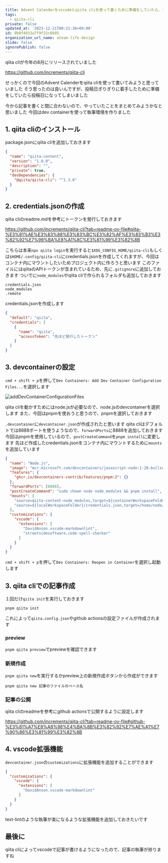 ```yaml
---
title: Advent Calenderをvscodeとqiita cliを使って書くために準備をしていたら、自分の日が来てしまったのでやっていたことをまとめます
tags:
  - qiita-cli
private: false
updated_at: '2023-12-21T00:21:36+09:00'
id: 9b0f4033a7f9f32c6605
organization_url_name: ateam-life-design
slide: false
ignorePublish: false
---
```

qiita cliが今年の8月にリリースされていました

https://github.com/increments/qiita-cli

せっかくので今回のAdvent Calenderをqiita cliを使って書いてみようと思っていました
そう思ったのは良いんですが、投稿日ぎりぎりに着手したために準備をしていたら投稿日になってしまいました

今から記事を書くと間に合わないので、やっていたことをまとめてみようかなと思いました
今回はdev containerを使って執筆環境を作りました

## 1. qiita cliのインストール

package.jsonにqiita cliを追加しておきます

```package.json
{
  "name": "qiita-content",
  "version": "1.0.0",
  "description": "",
  "private": true,
  "devDependencies": {
    "@qiita/qiita-cli": "^1.3.0"
  }
}
```

## 2. credentials.jsonの作成

qiita cliのreadme.mdを参考にトークンを発行しておきます

https://github.com/increments/qiita-cli?tab=readme-ov-file#qiita-%E3%81%AE%E3%83%88%E3%83%BC%E3%82%AF%E3%83%B3%E3%82%92%E7%99%BA%E8%A1%8C%E3%81%99%E3%82%8B

こちらは本来`npx qiita login`を実行すると`$XDG_CONFIG_HOME/qiita-cli`もしくは`$HOME/.config/qiita-cli`にcredentials.jsonを作成してくれますが、今回はコンテナ内にマウントしたいためプロジェクト内に作ろうと思います
このファイルにはqiitaのAPIトークンが含まれているため、先に`.gitignore`に追加しておきます
ついでに`node_modules`やqiita cliで作られるフォルダも追加しておきます

```.gitignore
credentials.json
node_modules
.remote
```

credentials.jsonを作成します

```credentials.json
{
  "default": "qiita",
  "credentials": [
    {
      "name": "qiita",
      "accessToken": "先ほど発行したトークン"
    }
  ]
}
```

## 3. devcontainerの設定

`cmd + shift + p`を押して`Dev Containers: Add Dev Container Configuration Files...`を選択します

![addDevContainerConfigurationFiles](https://qiita-image-store.s3.ap-northeast-1.amazonaws.com/0/362594/b82b91d1-387c-0586-0aa2-0b4b5d4c3170.png)

qiita cliを動かすためにはnode.jsが必要なので、node.jsのdevcontainerを選択します
また、今回はpnpmを使おうと思うので、pnpmを選択しておきます

`.devcontainer`に`devcontainer.json`が作成されたと思います
qiita cliはデフォルトでは8888ポートを使うようなので、`forwardPorts`に8888を追加しておきます
今回はpnpmを使用しているので、`postCreateCommand`を`pnpm install`に変更します
先ほど作成したcredentials.jsonをコンテナ内にマウントするために`mounts`を追加しています

```devcontainer.json
{
  "name": "Node.js",
  "image": "mcr.microsoft.com/devcontainers/javascript-node:1-20-bullseye",
  "features": {
    "ghcr.io/devcontainers-contrib/features/pnpm:2": {}
  },
  "forwardPorts": [8888],
  "postCreateCommand": "sudo chown node node_modules && pnpm install",
  "mounts": [
    "source=qiita-content-node_modules,target=${containerWorkspaceFolder}/node_modules,type=volume",
    "source=${localWorkspaceFolder}/credentials.json,target=/home/node/.config/qiita-cli/credentials.json,type=bind,consistency=cached"
  ],
  "customizations": {
    "vscode": {
      "extensions": [
        "DavidAnson.vscode-markdownlint",
        "streetsidesoftware.code-spell-checker"
      ]
    }
  }
}
```

`cmd + shift + p`を押して`Dev Containers: Reopen in Container`を選択し起動します

## 3. qiita cliでの記事作成

１回だけ`qiita init`を実行しておきます

```shell
pnpm qiita init
```

これによって`qiita.config.json`やgithub actionsの設定ファイルが作成されます

### preview

`pnpm qiita preview`でpreviewを確認できます

### 新規作成

`pnpm qiita new`を実行するかpreview上の新規作成ボタンから作成ができます

```shell
pnpm qiita new 記事のファイルのベース名
```

### 記事の公開

qiita cliのreadmeを参考にgithub actionsで公開するように設定します

https://github.com/increments/qiita-cli?tab=readme-ov-file#github-%E3%81%A7%E8%A8%98%E4%BA%8B%E3%82%92%E7%AE%A1%E7%90%86%E3%81%99%E3%82%8B

## 4. vscode拡張機能

`devcontainer.json`の`customizations`に拡張機能を追加することができます

```devcontainer.json
{
  "customizations": {
    "vscode": {
      "extensions": [
        "DavidAnson.vscode-markdownlint"
      ]
    }
  }
}
```

text-lintのような執筆が楽になるような拡張機能を追加しておきたいです

## 最後に

qiita cliによってvscodeで記事が書けるようになったので、記事の執筆が捗りますね
